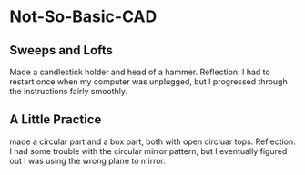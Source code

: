 # Not-So-Basic-CAD
## Sweeps and Lofts
Made a candlestick holder and head of a hammer. Reflection: I had to restart once when my computer was unplugged, but I progressed through the instructions fairly smoothly.
## A Little Practice
made a circular part and a box part, both with open circluar tops. Reflection: I had some trouble with the circular mirror pattern, but I eventually figured out I was using the wrong plane to mirror.
